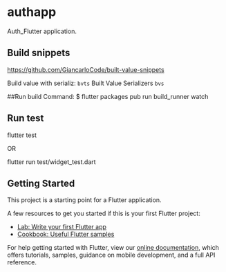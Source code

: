 # authapp

Auth_Flutter application.

## Build snippets
https://github.com/GiancarloCode/built-value-snippets

Build value with serializ:
`bvts`
Built Value Serializers
`bvs`

##Run build Command:
$ flutter packages pub run build_runner watch

## Run test
flutter test

OR

flutter run test/widget_test.dart

## Getting Started

This project is a starting point for a Flutter application.

A few resources to get you started if this is your first Flutter project:

- [Lab: Write your first Flutter app](https://flutter.dev/docs/get-started/codelab)
- [Cookbook: Useful Flutter samples](https://flutter.dev/docs/cookbook)

For help getting started with Flutter, view our
[online documentation](https://flutter.dev/docs), which offers tutorials,
samples, guidance on mobile development, and a full API reference.
